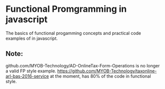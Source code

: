 # Functional Promgramming in javascript

The basics of functional progamming concepts and practical code examples of in javascript. 

## Note:
github.com/MYOB-Technology/AD-OnlineTax-Form-Operations is no longer a valid FP style example.
https://github.com/MYOB-Technology/taxonline-arl-bas-2016-service at the moment, has 80% of the code in functional style.
